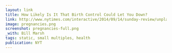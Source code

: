 ```yaml
---
layout: link
title: How Likely Is It That Birth Control Could Let You Down?
link: http://www.nytimes.com/interactive/2014/09/14/sunday-review/unplanned-pregnancies.html
image: pregnancies.png
screenshot: pregnancies-full.png
_with: Bill Marsh
tags: static, small multiples, health
publication: NYT
---
```


